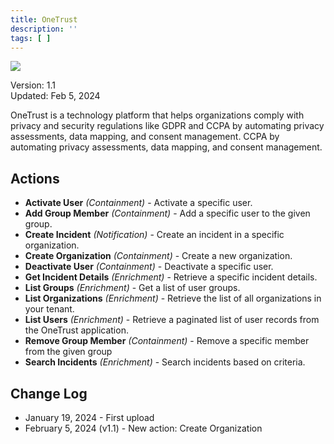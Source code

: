 ```yaml
---
title: OneTrust
description: ''
tags: [ ]
---
```


![](/img/platform-services/automation-service/app-central/logos/onetrust.png)

Version: 1.1  
Updated: Feb 5, 2024

OneTrust is a technology platform that helps organizations comply with privacy and security regulations like GDPR and CCPA by automating privacy assessments, data mapping, and consent management.
CCPA by automating privacy assessments, data mapping, and consent management.

## Actions

* **Activate User** *(Containment)* - Activate a specific user.
* **Add Group Member** *(Containment)* - Add a specific user to the given group.
* **Create Incident** *(Notification)* - Create an incident in a specific organization.
* **Create Organization** *(Containment)* - Create a new organization.
* **Deactivate User** *(Containment)* - Deactivate a specific user.
* **Get Incident Details** *(Enrichment)* - Retrieve a specific incident details.
* **List Groups** *(Enrichment)* - Get a list of user groups.
* **List Organizations** *(Enrichment)* - Retrieve the list of all organizations in your tenant.
* **List Users** *(Enrichment)* - Retrieve a paginated list of user records from the OneTrust application.
* **Remove Group Member** *(Containment)* - Remove a specific member from the given group
* **Search Incidents** *(Enrichment)* - Search incidents based on criteria.

## Change Log

* January 19, 2024 - First upload
* February 5, 2024 (v1.1) - New action: Create Organization
